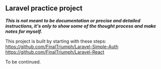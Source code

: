 ## Laravel practice project

***This is not meant to be documentation or precise and detailed instructions, it's only to show some of the thought process and make notes for myself.***

This project is built by starting with these steps:
https://github.com/FinalTriumph/Laravel-Simple-Auth
https://github.com/FinalTriumph/Laravel-React

To be continued.